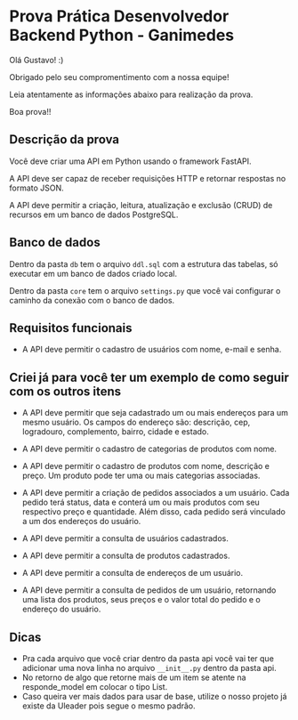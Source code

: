 # Prova Prática Desenvolvedor Backend Python - Ganimedes

Olá Gustavo! :)

Obrigado pelo seu compromentimento com a nossa equipe!

Leia atentamente as informações abaixo para realização da prova.

Boa prova!!

## Descrição da prova

Você deve criar uma API em Python usando o framework FastAPI. 

A API deve ser capaz de receber requisições HTTP e retornar respostas no formato JSON. 

A API deve permitir a criação, leitura, atualização e exclusão (CRUD) de recursos em um banco de dados PostgreSQL.

## Banco de dados

Dentro da pasta `db` tem o arquivo `ddl.sql` com a estrutura das tabelas, só executar em um banco de dados criado local.

Dentro da pasta `core` tem o arquivo `settings.py` que você vai configurar o caminho da conexão com o banco de dados.

## Requisitos funcionais

- A API deve permitir o cadastro de usuários com nome, e-mail e senha. 
## Criei já para você ter um exemplo de como seguir com os outros itens

- A API deve permitir que seja cadastrado um ou mais endereços para um mesmo usuário. Os campos do endereço são: descrição, cep, logradouro, complemento, bairro, cidade e estado.
- A API deve permitir o cadastro de categorias de produtos com nome.
- A API deve permitir o cadastro de produtos com nome, descrição e preço. Um produto pode ter uma ou mais categorias associadas.
- A API deve permitir a criação de pedidos associados a um usuário. Cada pedido terá status, data e conterá um ou mais produtos com seu respectivo preço e quantidade. Além disso, cada pedido será vinculado a um dos endereços do usuário.

- A API deve permitir a consulta de usuários cadastrados.
- A API deve permitir a consulta de produtos cadastrados.
- A API deve permitir a consulta de endereços de um usuário.
- A API deve permitir a consulta de pedidos de um usuário, retornando uma lista dos produtos, seus preços e o valor total do pedido e o endereço do usuário.

## Dicas
- Pra cada arquivo que você criar dentro da pasta api você vai ter que adicionar uma nova linha no arquivo `__init__.py` dentro da pasta api.
- No retorno de algo que retorne mais de um item se atente na responde_model em colocar o tipo List.
- Caso queira ver mais dados para usar de base, utilize o nosso projeto já existe da Uleader pois segue o mesmo padrão.